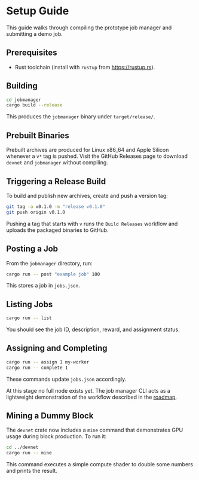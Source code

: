 # Setup Guide

This guide walks through compiling the prototype job manager and submitting a demo job.

## Prerequisites
- Rust toolchain (install with `rustup` from <https://rustup.rs>).

## Building
```bash
cd jobmanager
cargo build --release
```
This produces the `jobmanager` binary under `target/release/`.

## Prebuilt Binaries
Prebuilt archives are produced for Linux x86_64 and Apple Silicon whenever a `v*` tag is pushed. Visit the GitHub Releases page to download `devnet` and `jobmanager` without compiling.

## Triggering a Release Build
To build and publish new archives, create and push a version tag:
```bash
git tag -a v0.1.0 -m "release v0.1.0"
git push origin v0.1.0
```
Pushing a tag that starts with `v` runs the `Build Releases` workflow and uploads the packaged binaries to GitHub.

## Posting a Job
From the `jobmanager` directory, run:
```bash
cargo run -- post "example job" 100
```
This stores a job in `jobs.json`.

## Listing Jobs
```bash
cargo run -- list
```
You should see the job ID, description, reward, and assignment status.

## Assigning and Completing
```bash
cargo run -- assign 1 my-worker
cargo run -- complete 1
```
These commands update `jobs.json` accordingly.

At this stage no full node exists yet. The job manager CLI acts as a lightweight demonstration of the workflow described in the [roadmap](ROADMAP.md).

## Mining a Dummy Block

The `devnet` crate now includes a `mine` command that demonstrates GPU usage during
block production. To run it:

```bash
cd ../devnet
cargo run -- mine
```
This command executes a simple compute shader to double some numbers and prints the result.
